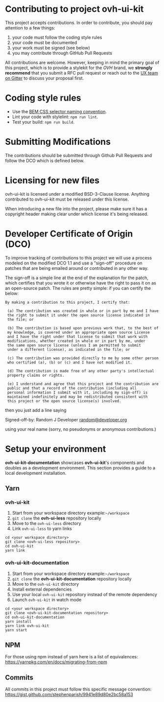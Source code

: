 # Contributing to project ovh-ui-kit

This project accepts contributions. In order to contribute, you should
pay attention to a few things:

1. your code must follow the coding style rules
2. your code must be documented
3. your work must be signed (see below)
4. you may contribute through GitHub Pull Requests

All contributions are welcome. However, keeping in mind the primary goal
of this project, which is to provide a stylekit for the _OVH_ brand, we
**strongly recommend** that you submit a RFC pull request or reach out
to the [UX team on Gitter](https://gitter.im/ovh/ux) to discuss your
proposal first.

# Coding style rules

* Use the [BEM CSS selector naming convention](https://en.bem.info/methodology/naming-convention/).
* Lint your code with stylelint: `npm run lint`.
* Test your build: `npm run build`.

# Submitting Modifications

The contributions should be submitted through Github Pull Requests and
follow the DCO which is defined below.

# Licensing for new files

ovh-ui-kit is licensed under a modified BSD-3-Clause license. Anything
contributed to ovh-ui-kit must be released under this license.

When introducing a new file into the project, please make sure it has a
copyright header making clear under which license it's being released.

# Developer Certificate of Origin (DCO)

To improve tracking of contributions to this project we will use a
process modeled on the modified DCO 1.1 and use a "sign-off" procedure
on patches that are being emailed around or contributed in any other
way.

The sign-off is a simple line at the end of the explanation for the
patch, which certifies that you wrote it or otherwise have the right
to pass it on as an open-source patch.  The rules are pretty simple:
if you can certify the below:

```
By making a contribution to this project, I certify that:

 (a) The contribution was created in whole or in part by me and I have
 the right to submit it under the open source license indicated in
 the file; or

 (b) The contribution is based upon previous work that, to the best of
 my knowledge, is covered under an appropriate open source License
 and I have the right under that license to submit that work with
 modifications, whether created in whole or in part by me, under
 the same open source license (unless I am permitted to submit
 under a different license), as indicated in the file; or

 (c) The contribution was provided directly to me by some other person
 who certified (a), (b) or (c) and I have not modified it.

 (d) The contribution is made free of any other party's intellectual
 property claims or rights.

 (e) I understand and agree that this project and the contribution are
 public and that a record of the contribution (including all
 personal information I submit with it, including my sign-off) is
 maintained indefinitely and may be redistributed consistent with
 this project or the open source license(s) involved.
```

then you just add a line saying

Signed-off-by: Random J Developer <random@developer.org>

using your real name (sorry, no pseudonyms or anonymous contributions.)


# Setup your environment

**ovh-ui-kit-documentation** showcases **ovh-ui-kit**'s components and
doubles as a development environment. This section provides a guide to
a local development installation.

## Yarn

### ovh-ui-kit

1. Start from your workspace directory
    example:`~/workspace`
2. `git clone` the **ovh-ui-less** repository locally
3. Move to the `ovh-ui-less` directory
4. Link `ovh-ui-less` to yarn links

```
cd <your workspace directory>
git clone <ovh-ui-less repository>
cd ovh-ui-kit
yarn link
```

### ovh-ui-kit-documentation

1. Start from your workspace directory
    example:`~/workspace`
2. `git clone` the **ovh-ui-kit-documentation** repository locally
3. Move to the `ovh-ui-kit` directory
4. Install external dependencies
5. Use your local `ovh-ui-kit` repository instead of the remote dependency
6. Launch `ovh-ui-kit` in watch mode

```
cd <your workspace directory>
git clone <ovh-ui-kit-documentation repository>
cd ovh-ui-kit-documentation
yarn install
yarn link ovh-ui-kit
yarn start
```

## NPM

For those using npm instead of yarn here is a list of equivalences: <https://yarnpkg.com/en/docs/migrating-from-npm>

## Commits

All commits in this project must follow this specific message convention: <https://gist.github.com/stephenparish/9941e89d80e2bc58a153>

